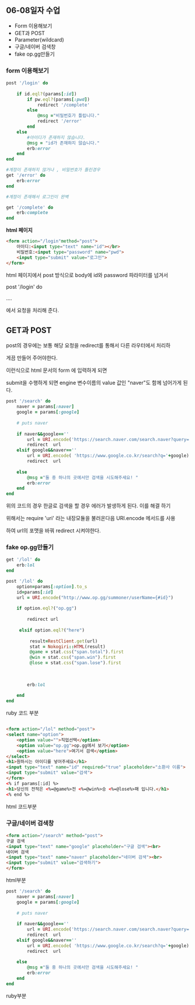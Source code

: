## 06-08일자 수업

- Form 이용해보기
- GET과 POST
- Parameter(wildcard)
- 구글/네이버 검색창
- fake op.gg만들기



### form 이용해보기

```ruby
post '/login' do
    
    if id.eql?(params[:id])
        if pw.eql?(params[:pwd])
            redirect '/complete'
        else
            @msg ="비밀번호가 틀립니다."
            redirect '/error'
        end
    else
        #아이디가 존재하지 않습니다.
        @msg = "id가 존재하지 않습니다."
        erb:error
    end
end

#계정이 존재하지 않거나 , 비밀번호가 틀린경우
get '/error' do
    erb:error
end

#계정이 존재해서 로그인이 완벽

get '/complete' do
    erb:complete
end
```

**html 페이지**

```html
<form action="/login"method="post">
    아이디:<input type="text" name="id"></br>
    비밀번호:<input type="password" name="pwd">
    <input type="submit" value="로그인">
</form>
```



html 페이지에서 post 방식으로 body에 id와 password 파라미터를 넘겨서 

post '/login' do

....

에서 요청을 처리해 준다.

## GET과 POST

post의 경우에는 보통 해당 요청을 redirect를 통해서 다른 라우터에서 처리하

게끔 만들어 주어야한다.

 <input type="hidden" name="engine" value="naver"> 

이런식으로 html 문서의 form 에 입력하게 되면 

submit을 수행하게 되면 engine 변수이름의 value 값인 "naver"도 함께 넘어가게 된다.

```ruby
post '/search' do
    naver = params[:naver]
    google = params[:google]
    
    # puts naver
    
    if naver&&google==''
        url = URI.encode('https://search.naver.com/search.naver?query=' + naver)
        redirect  url
    elsif google&&naver==''
        url = URI.encode( 'https://www.google.co.kr/search?q='+google)
        redirect  url
      
    else
        @msg ="둘 중 하나의 곳에서만 검색을 시도해주세요! "
        erb:error
    end
end
```

위의 코드의 경우 한글로 검색을 할 경우 에러가 발생하게 된다. 이를 해결 하기 

위해서는 require 'uri' 라는 내장모듈을 불러온다음 URI.encode 메서드를 사용

하여 url의 포맷을 바꿔 redirect 시켜야한다.



### fake op.gg만들기

```ruby
get '/lol' do
    erb:lol
end

post '/lol' do
    option=params[:option].to_s
    id=params[:id]
    url = URI.encode("http://www.op.gg/summoner/userName={#id}")
    
    if option.eql?("op.gg")
        
        redirect url
    
     elsif option.eql?("here")
         
         result=RestClient.get(url)
         stat = Nokogiri::HTML(result)
         @game = stat.css("span.total").first
         @win = stat.css("span.win").first
         @lose = stat.css("span.lose").first
         
        
        
        erb:lol
         
    end
end
```

ruby 코드 부분

```html

<form action="/lol" method="post">
<select name="option">
    <option value="">직업선택</option>
    <option value="op.gg">op.gg에서 보기</option>
    <option value="here">여기서 검색</option>
</select>
<h1>원하시는 아이디를 넣어주세요</h1>
<input type="text" name="id" required="true" placeholder="소환사 이름">
<input type="submit" value="검색">
</form>
<% if params[:id] %>
<h1>당신의 전적은 <%=@game%>전 <%=@win%>승 <%=@lose%>패 입니다.</h1>
<% end %>
```

html 코드부분

### 구글/네이버 검색창

```html
<form action="/search" method="post">
구글 검색
<input type="text" name="google" placeholder="구글 검색"><br>
네이버 검색
<input type="text" name="naver" placeholder="네이버 검색"><br>
<input type="submit" value="검색하기">
</form>
```

html부분

```ruby
post '/search' do
    naver = params[:naver]
    google = params[:google]
    
    # puts naver
    
    if naver&&google==''
        url = URI.encode('https://search.naver.com/search.naver?query=' + naver)
        redirect  url
    elsif google&&naver==''
        url = URI.encode( 'https://www.google.co.kr/search?q='+google)
        redirect  url
      
    else
        @msg ="둘 중 하나의 곳에서만 검색을 시도해주세요! "
        erb:error
    end
end
```

ruby부분

